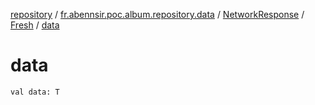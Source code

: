 [repository](../../../index.md) / [fr.abennsir.poc.album.repository.data](../../index.md) / [NetworkResponse](../index.md) / [Fresh](index.md) / [data](./data.md)

# data

`val data: T`
